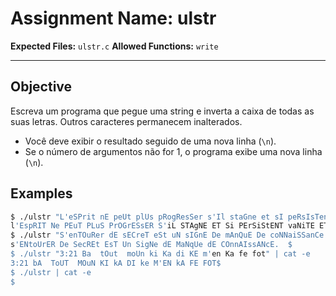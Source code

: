 # Assignment Name: ulstr

**Expected Files:** `ulstr.c`
**Allowed Functions:** `write`

---

## Objective

Escreva um programa que pegue uma string e inverta a caixa de todas as suas letras. Outros caracteres permanecem inalterados.

- Você deve exibir o resultado seguido de uma nova linha (`\n`).
- Se o número de argumentos não for 1, o programa exibe uma nova linha (`\n`).

## Examples

```sh
$ ./ulstr "L'eSPrit nE peUt plUs pRogResSer s'Il staGne et sI peRsIsTent VAnIte et auto-justification." | cat -e
l'EspRIT Ne PEuT PLuS PrOGrESsER S'iL STAgNE ET Si PErSiStENT vaNiTE ET AUTO-JUSTIFICATION.$
$ ./ulstr "S'enTOuRer dE sECreT eSt uN sIGnE De mAnQuE De coNNaiSSanCe.  " | cat -e
s'ENtoUrER De SecREt EsT Un SigNe dE MaNqUe dE COnnAIssANcE.  $
$ ./ulstr "3:21 Ba  tOut  moUn ki Ka di KE m'en Ka fe fot" | cat -e
3:21 bA  ToUT  MOuN KI kA DI ke M'EN kA FE FOT$
$ ./ulstr | cat -e
$
